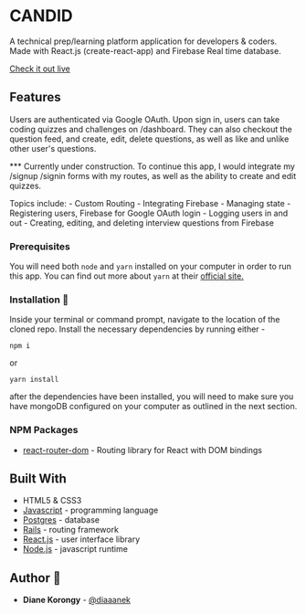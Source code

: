 # CANDID

A technical prep/learning platform application for developers & coders. Made with React.js (create-react-app) and Firebase Real time database. 

[Check it out live](https://candidapp.co) 



## Features 
Users are authenticated via Google OAuth. Upon sign in, users can take coding quizzes and challenges on /dashboard. They can also checkout the question feed, and create, edit, delete questions, as well as like and unlike other user's questions.

*** Currently under construction. To continue this app, I would integrate my /signup /signin forms with my routes, as well as the ability to create and edit quizzes.

Topics include:
		- Custom Routing
		- Integrating Firebase
		- Managing state 
		- Registering users, Firebase for Google OAuth login
		- Logging users in and out
		- Creating, editing, and deleting interview questions from Firebase


### Prerequisites
You will need both `node` and `yarn` installed on your computer in order to run this app. You can find out more about `yarn` at their [official site.](https://yarnpkg.com/lang/en/docs/install/)


### Installation :file_folder:
Inside your terminal or command prompt, navigate to the location of the cloned repo. Install the necessary dependencies by running either -
```
npm i
```
or
```
yarn install
```
after the dependencies have been installed, you will need to make sure you have mongoDB configured on your computer as outlined in the next section.

### NPM Packages
* [react-router-dom](https://www.npmjs.com/package/react-router-dom) - Routing library for React with DOM bindings


## Built With
* HTML5 & CSS3
* [Javascript](https://www.javascript.com/) - programming language
* [Postgres](https://www.postgres.com/) - database
* [Rails](https://rubyonrails.com/) - routing framework
* [React.js](https://reactjs.org/) - user interface library
* [Node.js](https://nodejs.org/en/) - javascript runtime

## Author :key:
* **Diane Korongy** - [@diaaanek](https://github.com/diaaanek)
